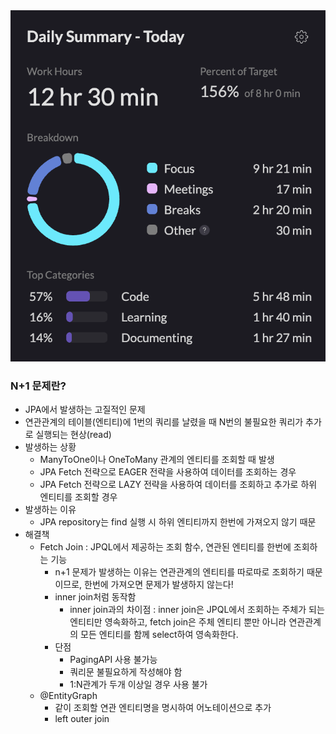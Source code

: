 <img src="/Tracking_Time/3_Mar/250319.png">

### N+1 문제란?
* JPA에서 발생하는 고질적인 문제
* 연관관계의 테이블(엔티티)에 1번의 쿼리를 날렸을 때 N번의 불필요한 쿼리가 추가로 실행되는 현상(read)
* 발생하는 상황
  * ManyToOne이나 OneToMany 관계의 엔티티를 조회할 때 발생
  * JPA Fetch 전략으로 EAGER 전략을 사용하여 데이터를 조회하는 경우
  * JPA Fetch 전략으로 LAZY 전략을 사용하여 데이터를 조회하고 추가로 하위 엔티티를 조회할 경우
* 발생하는 이유
  * JPA repository는 find 실행 시 하위 엔티티까지 한번에 가져오지 않기 때문
* 해결책
  * Fetch Join : JPQL에서 제공하는 조회 함수, 연관된 엔티티를 한번에 조회하는 기능
    * n+1 문제가 발생하는 이유는 연관관계의 엔티티를 따로따로 조회하기 때문이므로, 한번에 가져오면 문제가 발생하지 않는다!
    * inner join처럼 동작함
      * inner join과의 차이점 : inner join은 JPQL에서 조회하는 주체가 되는 엔티티만 영속화하고, fetch join은 주체 엔티티 뿐만 아니라 연관관계의 모든 엔티티를 함께 select하여 영속화한다.
    * 단점
      * PagingAPI 사용 불가능
      * 쿼리문 불필요하게 작성해야 함
      * 1:N관계가 두개 이상일 경우 사용 불가
  * @EntityGraph
    * 같이 조회할 연관 엔티티명을 명시하여 어노테이션으로 추가
    * left outer join